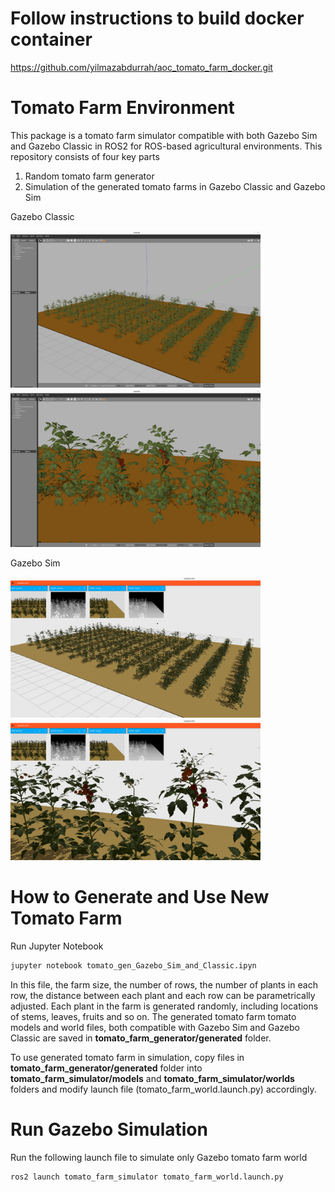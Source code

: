 # Follow instructions to build docker container 

https://github.com/yilmazabdurrah/aoc_tomato_farm_docker.git

# Tomato Farm Environment
This package is a tomato farm simulator compatible with both Gazebo Sim and Gazebo Classic in ROS2 for ROS-based agricultural environments. This repository consists of four key parts

1) Random tomato farm generator
2) Simulation of the generated tomato farms in Gazebo Classic and Gazebo Sim

Gazebo Classic 

<img src="docs/GazeboClassic_Farm01.png" width="400" > <img src="docs/GazeboClassic_Farm02.png" width="400" >

<!-- ![Gazebo Classic - Tomato Farm Entire Field](docs/GazeboClassic_Farm01.png?raw=true )
![Gazebo Classic - Tomato Farm Close-up View](docs/GazeboClassic_Farm02.png?raw=true )-->

Gazebo Sim

<!-- ![Gazebo Sim - Tomato Farm Entire Field](docs/GazeboSim_Farm01.png?raw=true )
![Gazebo Sim - Tomato Farm Close-up View](docs/GazeboSim_Farm02.png?raw=true )-->

<img src="docs/GazeboSim_Farm01.png" width="400" > <img src="docs/GazeboSim_Farm02.png" width="400" >

# How to Generate and Use New Tomato Farm

Run Jupyter Notebook

```bash
jupyter notebook tomato_gen_Gazebo_Sim_and_Classic.ipyn
```

In this file, the farm size, the number of rows, the number of plants in each row, the distance between each plant and each row can be parametrically adjusted. Each plant in the farm is generated randomly, including locations of stems, leaves, fruits and so on. The generated tomato farm tomato models and world files, both compatible with Gazebo Sim and Gazebo Classic are saved in **tomato_farm_generator/generated** folder. 

To use generated tomato farm in simulation, copy files in **tomato_farm_generator/generated** folder into **tomato_farm_simulator/models** and **tomato_farm_simulator/worlds** folders and modify launch file (tomato_farm_world.launch.py) accordingly.

# Run Gazebo Simulation

Run the following launch file to simulate only Gazebo tomato farm world

```bash
ros2 launch tomato_farm_simulator tomato_farm_world.launch.py
```


